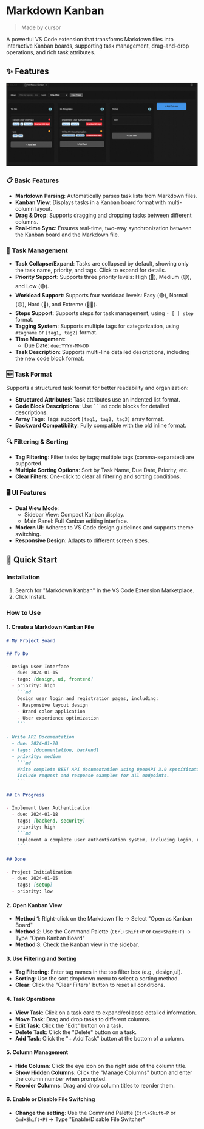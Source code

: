 # Markdown Kanban
> Made by cursor

A powerful VS Code extension that transforms Markdown files into interactive Kanban boards, supporting task management, drag-and-drop operations, and rich task attributes.

## ✨ Features
![alt text](./imgs/image.png)
### 📋 Basic Features
- **Markdown Parsing**: Automatically parses task lists from Markdown files.
- **Kanban View**: Displays tasks in a Kanban board format with multi-column layout.
- **Drag & Drop**: Supports dragging and dropping tasks between different columns.
- **Real-time Sync**: Ensures real-time, two-way synchronization between the Kanban board and the Markdown file.

### 🎯 Task Management
- **Task Collapse/Expand**: Tasks are collapsed by default, showing only the task name, priority, and tags. Click to expand for details.
- **Priority Support**: Supports three priority levels: High (🔴), Medium (🟡), and Low (🟢).
- **Workload Support**: Supports four workload levels: Easy (🟢), Normal (🟡), Hard (🔴), and Extreme (🔴🔴).
- **Steps Support**: Supports steps for task management, using `- [ ] step` format.
- **Tagging System**: Supports multiple tags for categorization, using `#tagname` or `[tag1, tag2]` format.
- **Time Management**:
  - Due Date: `due:YYYY-MM-DD`
- **Task Description**: Supports multi-line detailed descriptions, including the new code block format.

### 🆕 Task Format
Supports a structured task format for better readability and organization:
- **Structured Attributes**: Task attributes use an indented list format.
- **Code Block Descriptions**: Use ```` ```md ```` code blocks for detailed descriptions.
- **Array Tags**: Tags support `[tag1, tag2, tag3]` array format.
- **Backward Compatibility**: Fully compatible with the old inline format.

### 🔍 Filtering & Sorting
- **Tag Filtering**: Filter tasks by tags; multiple tags (comma-separated) are supported.
- **Multiple Sorting Options**: Sort by Task Name, Due Date, Priority, etc.
- **Clear Filters**: One-click to clear all filtering and sorting conditions.

### 🖥️ UI Features
- **Dual View Mode**:
  - Sidebar View: Compact Kanban display.
  - Main Panel: Full Kanban editing interface.
- **Modern UI**: Adheres to VS Code design guidelines and supports theme switching.
- **Responsive Design**: Adapts to different screen sizes.

## 🚀 Quick Start

### Installation
1. Search for "Markdown Kanban" in the VS Code Extension Marketplace.
2. Click Install.

### How to Use

#### 1. Create a Markdown Kanban File

```markdown
# My Project Board

## To Do

- Design User Interface
  - due: 2024-01-15
  - tags: [design, ui, frontend]
  - priority: high
    ```md
    Design user login and registration pages, including:
    - Responsive layout design
    - Brand color application
    - User experience optimization
    ```

- Write API Documentation
  - due: 2024-01-20
  - tags: [documentation, backend]
  - priority: medium
    ```md
    Write complete REST API documentation using OpenAPI 3.0 specification.
    Include request and response examples for all endpoints.
    ```

## In Progress

- Implement User Authentication
  - due: 2024-01-18
  - tags: [backend, security]
  - priority: high
    ```md
    Implement a complete user authentication system, including login, registration, and permission management.
    ```

## Done

- Project Initialization
  - due: 2024-01-05
  - tags: [setup]
  - priority: low
```

#### 2. Open Kanban View
- **Method 1**: Right-click on the Markdown file → Select "Open as Kanban Board"
- **Method 2**: Use the Command Palette (`Ctrl+Shift+P` or `Cmd+Shift+P`) → Type "Open Kanban Board"
- **Method 3**: Check the Kanban view in the sidebar.

#### 3. Use Filtering and Sorting
- **Tag Filtering**: Enter tag names in the top filter box (e.g., design,ui).
- **Sorting**: Use the sort dropdown menu to select a sorting method.
- **Clear**: Click the "Clear Filters" button to reset all conditions.

#### 4. Task Operations
- **View Task**: Click on a task card to expand/collapse detailed information.
- **Move Task**: Drag and drop tasks to different columns.
- **Edit Task**: Click the "Edit" button on a task.
- **Delete Task**: Click the "Delete" button on a task.
- **Add Task**: Click the "+ Add Task" button at the bottom of a column.

#### 5. Column Management
- **Hide Column**: Click the eye icon on the right side of the column title.
- **Show Hidden Columns**: Click the "Manage Columns" button and enter the column number when prompted.
- **Reorder Columns**: Drag and drop column titles to reorder them.

#### 6. Enable or Disable File Switching
- **Change the setting**: Use the Command Palette (`Ctrl+Shift+P` or `Cmd+Shift+P`) → Type "Enable/Disable File Switcher"


